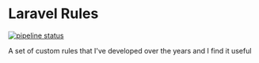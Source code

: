 # Laravel Rules

[![pipeline status](https://gitlab.com/ludo237/laravel-rules/badges/master/pipeline.svg)](https://gitlab.com/ludo237/laravel-rules/-/commits/master)

A set of custom rules that I've developed over the years and I find it useful
